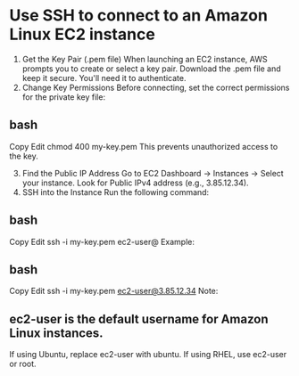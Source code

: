 # Use SSH to connect to an Amazon Linux EC2 instance
1. Get the Key Pair (.pem file)
When launching an EC2 instance, AWS prompts you to create or select a key pair.
Download the .pem file and keep it secure. You'll need it to authenticate.
2.  Change Key Permissions
Before connecting, set the correct permissions for the private key file:

## bash
Copy
Edit
chmod 400 my-key.pem
This prevents unauthorized access to the key.

3. Find the Public IP Address
Go to EC2 Dashboard → Instances → Select your instance.
Look for Public IPv4 address (e.g., 3.85.12.34).
4. SSH into the Instance
Run the following command:

## bash
Copy
Edit
ssh -i my-key.pem ec2-user@<public-ip>
Example:

## bash
Copy
Edit
ssh -i my-key.pem ec2-user@3.85.12.34
Note:

## ec2-user is the default username for Amazon Linux instances.
If using Ubuntu, replace ec2-user with ubuntu.
If using RHEL, use ec2-user or root.